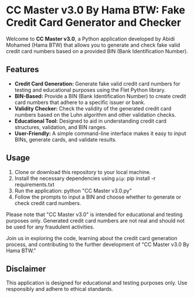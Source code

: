 # CC Master v3.0 By Hama BTW: Fake Credit Card Generator and Checker

Welcome to **CC Master v3.0**, a Python application developed by Abidi Mohamed (Hama BTW) that allows you to generate and check fake valid credit card numbers based on a provided BIN (Bank Identification Number).

## Features

- **Credit Card Generation:** Generate fake valid credit card numbers for testing and educational purposes using the Flet Python library.
- **BIN-Based:** Provide a BIN (Bank Identification Number) to create credit card numbers that adhere to a specific issuer or bank.
- **Validity Checker:** Check the validity of the generated credit card numbers based on the Luhn algorithm and other validation checks.
- **Educational Tool:** Designed to aid in understanding credit card structures, validation, and BIN ranges.
- **User-Friendly:** A simple command-line interface makes it easy to input BINs, generate cards, and validate results.

## Usage

1. Clone or download this repository to your local machine.
2. Install the necessary dependencies using `pip`: pip install -r requirements.txt
3. Run the application: python "CC Master v3.0.py"
4. Follow the prompts to input a BIN and choose whether to generate or check credit card numbers.

Please note that "CC Master v3.0" is intended for educational and testing purposes only. Generated credit card numbers are not real and should not be used for any fraudulent activities.

Join us in exploring the code, learning about the credit card generation process, and contributing to the further development of "CC Master v3.0 By Hama BTW."

## Disclaimer

This application is designed for educational and testing purposes only. Use responsibly and adhere to ethical standards.
